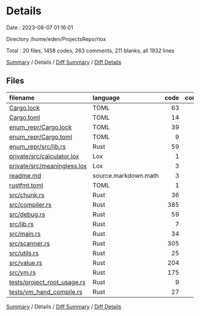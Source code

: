 # Details

Date : 2023-08-07 01:16:01

Directory /home/eden/ProjectsRepo/rlox

Total : 20 files,  1458 codes, 263 comments, 211 blanks, all 1932 lines

[Summary](results.md) / Details / [Diff Summary](diff.md) / [Diff Details](diff-details.md)

## Files
| filename | language | code | comment | blank | total |
| :--- | :--- | ---: | ---: | ---: | ---: |
| [Cargo.lock](/Cargo.lock) | TOML | 63 | 2 | 10 | 75 |
| [Cargo.toml](/Cargo.toml) | TOML | 14 | 1 | 4 | 19 |
| [enum_repr/Cargo.lock](/enum_repr/Cargo.lock) | TOML | 39 | 2 | 6 | 47 |
| [enum_repr/Cargo.toml](/enum_repr/Cargo.toml) | TOML | 9 | 1 | 4 | 14 |
| [enum_repr/src/lib.rs](/enum_repr/src/lib.rs) | Rust | 59 | 0 | 14 | 73 |
| [private/src/calculator.lox](/private/src/calculator.lox) | Lox | 1 | 0 | 0 | 1 |
| [private/src/meaningless.lox](/private/src/meaningless.lox) | Lox | 3 | 0 | 0 | 3 |
| [readme.md](/readme.md) | source.markdown.math | 3 | 0 | 3 | 6 |
| [rustfmt.toml](/rustfmt.toml) | TOML | 1 | 0 | 1 | 2 |
| [src/chunk.rs](/src/chunk.rs) | Rust | 36 | 15 | 8 | 59 |
| [src/compiler.rs](/src/compiler.rs) | Rust | 385 | 88 | 37 | 510 |
| [src/debug.rs](/src/debug.rs) | Rust | 59 | 10 | 16 | 85 |
| [src/lib.rs](/src/lib.rs) | Rust | 7 | 0 | 1 | 8 |
| [src/main.rs](/src/main.rs) | Rust | 34 | 2 | 7 | 43 |
| [src/scanner.rs](/src/scanner.rs) | Rust | 305 | 62 | 38 | 405 |
| [src/utils.rs](/src/utils.rs) | Rust | 25 | 15 | 8 | 48 |
| [src/value.rs](/src/value.rs) | Rust | 204 | 17 | 24 | 245 |
| [src/vm.rs](/src/vm.rs) | Rust | 175 | 41 | 25 | 241 |
| [tests/project_root_usage.rs](/tests/project_root_usage.rs) | Rust | 9 | 0 | 1 | 10 |
| [tests/vm_hand_compile.rs](/tests/vm_hand_compile.rs) | Rust | 27 | 7 | 4 | 38 |

[Summary](results.md) / Details / [Diff Summary](diff.md) / [Diff Details](diff-details.md)